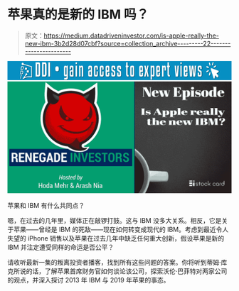 # 苹果真的是新的 IBM 吗？

> 原文：<https://medium.datadriveninvestor.com/is-apple-really-the-new-ibm-3b2d28d07cbf?source=collection_archive---------22----------------------->

[![](img/9dfe130a6d9a76396cabd15182d0e204.png)](http://www.track.datadriveninvestor.com/1B9E)![](img/a40b2ba47d8dc9cbc0ffa59ea4f143c8.png)

苹果和 IBM 有什么共同点？

嗯，在过去的几年里，媒体正在敲锣打鼓。这与 IBM 没多大关系。相反，它是关于苹果——曾经是 IBM 的死敌——现在如何转变成现代的 IBM。考虑到最近令人失望的 iPhone 销售以及苹果在过去几年中缺乏任何重大创新，假设苹果是新的 IBM 并注定遭受同样的命运是否公平？

请收听最新一集的叛离投资者播客，找到所有这些问题的答案。你将听到蒂姆·库克所说的话，了解苹果首席财务官如何谈论该公司，探索沃伦·巴菲特对两家公司的观点，并深入探讨 2013 年 IBM 与 2019 年苹果的事态。
